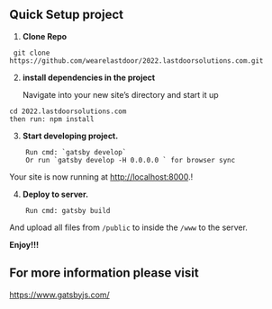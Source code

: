 ## Quick Setup project

1.  **Clone Repo**

```shell
 git clone https://github.com/wearelastdoor/2022.lastdoorsolutions.com.git
```

2.  **install dependencies in the project**

    Navigate into your new site’s directory and start it up

```shell
cd 2022.lastdoorsolutions.com
then run: npm install
```

3.  **Start developing project.**

```shell
    Run cmd: `gatsby develop`
    Or run `gatsby develop -H 0.0.0.0 ` for browser sync
```

Your site is now running at <a href="http://localhost:8000">http://localhost:8000</a>.!

4.  **Deploy to server.**

```shell
    Run cmd: gatsby build
```

And upload all files from `/public` to inside the `/www` to the server.

<strong>Enjoy!!!</strong>

## For more information please visit
<a href="https://www.gatsbyjs.com/" target="_blank">https://www.gatsbyjs.com/</a>
